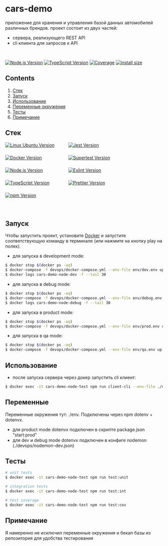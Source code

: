 # cars-demo
приложение для хранения и управления базой данных автомобилей различных брендов.
проект состоит из двух частей: 
* сервера, реализующего REST API
* cli клиента для запросов к API

<br>
<p style="display: block; width: 100%; text-align:left;">
  <a href="https://nodejs.org/en/about" target="_blank"><img src="https://img.shields.io/badge/Node.js-v18.16.0-blue?logo=nodedotjs" alt="Node.js Version" /></a>
  <a href="https://www.typescriptlang.org/" target="_blank"><img src="https://img.shields.io/badge/TypeScript-v4.7.4-blue?logo=typescript" alt="TypeScript Version" /></a>
  <a href="" target="_blank"><img src="https://img.shields.io/badge/covarage-91.92%20-%2300c642?style=flat" alt="Coverage" /></a>
  <a href="" rel="nofollow"><img src="https://img.shields.io/badge/istall_size-236%20KB-%23ebdb32?style=flat" alt="install size"></a>
</p>

## Contents
1. [Стек](#Стек)
2. [Запуск](#Запуск)
3. [Использование](#Использование)
4. [Переменные окружения](#Переменные)
5. [Тесты](#Тесты)
6. [Примечание](#Примечание)

## Стек

<div>
    <div>
      <div style="display: flex; flex-wrap: wrap; height: 200px;">
        <div style="width: 40%; height: fit-content;"><a href="https://ubuntu.com/" target="_blank"><img src="https://img.shields.io/badge/Linux_Ubuntu-v22.04-blue?style=for-the-badge&logo=ubuntu" alt="Linux Ubuntu Version" /></a></div>
        <div style="width: 40%; height: fit-content;"><a href="https://jestjs.io/" target="_blank"><img src="https://img.shields.io/badge/Jest-v29.0.5-blue?style=for-the-badge&logo=jest" alt="Jest Version" /></a></div>
        <div style="width: 40%; height: fit-content;"><a href="https://www.docker.com/products/docker-desktop/" target="_blank"><img src="https://img.shields.io/badge/docker-v24.0.2-blue?style=for-the-badge&logo=docker" alt="Docker Version" /></a></div>
        <div style="width: 40%; height: fit-content;"><a href="https://www.npmjs.com/package/supertest" target="_blank"><img src="https://img.shields.io/badge/supertest-v6.1.3-blue?style=for-the-badge" alt="Supertest Version" /></a></div>
        <div style="width: 40%; height: fit-content;"><a href="https://nodejs.org/en/about" target="_blank"><img src="https://img.shields.io/badge/Node.js-v18.16.0-blue?style=for-the-badge&logo=nodedotjs" alt="Node.js Version" /></a></div>
        <div style="width: 40%; height: fit-content;"><a href="https://eslint.org/" target="_blank"><img src="https://img.shields.io/badge/eslint-v8.51.0-blue?style=for-the-badge&logo=eslint" alt="Eslint Version" /></a></div>
        <div style="width: 40%; height: fit-content;"><a href="https://www.typescriptlang.org/" target="_blank"><img src="https://img.shields.io/badge/TypeScript-v4.7.4-blue?style=for-the-badge&logo=typescript" alt="TypeScript Version" /></a></div>
        <div style="width: 40%; height: fit-content;"><a href="https://prettier.io/" target="_blank"><img src="https://img.shields.io/badge/prettier-v2.3.2-blue?style=for-the-badge&logo=prettier" alt="Prettier Version" /></a></div>
        <div style="width: 40%; height: fit-content;"><a href="https://www.npmjs.com/" target="_blank"><img src="https://img.shields.io/badge/npm-v9.5.1-blue?style=for-the-badge&logo=npm" alt="npm Version" /></a></div>
        </div>
    </div>
</div>
<br>

## Запуск

Чтобы запустить проект, установите 
<a href="https://www.docker.com/products/docker-desktop/" target="_blank">Docker</a>
и запустите соответствующую команду в терминале (или нажмите на кнопку play на полях).

* для запуска в development mode:

```bash
$ docker stop $(docker ps -aq)
$ docker-compose -f devops/docker-compose.yml --env-file env/dev.env up -d
$ docker logs cars-demo-node-dev -f --tail 30
```

* для запуска в debug mode:

```bash
$ docker stop $(docker ps -aq)
$ docker-compose -f devops/docker-compose.yml --env-file env/debug.env up -d
$ docker logs cars-demo-node-debug -f --tail 30
```

* для запуска в product mode:

```bash
$ docker stop $(docker ps -aq)
$ docker-compose -f devops/docker-compose.yml --env-file env/prod.env up -d
```

* для запуска в qa mode:

```bash
$ docker stop $(docker ps -aq)
$ docker-compose -f devops/docker-compose.yml --env-file env/qa.env up -d
```

## Использование

* после запуска сервера через докер запустить cli клиент:
```bash
$ docker exec -it cars-demo-node-test npm run client-cli --env-file ./devops/env/.env.prod up -d
```

## Переменные

Переменные окружения тут: ./env. Подключены через npm dotenv + dotenvx.
* для product mode dotenvx подключен в скрипте package.json "start:prod"
* для dev и debug mode dotenvx подключен в конфиге nodemon (./devops/nodemon-dev.json)

## Тесты

```bash
# unit tests
$ docker exec -it cars-demo-node-test npm run test:unit
```

```bash
# integration tests
$ docker exec -it cars-demo-node-test npm run test:int
```

```bash
# test coverage
$ docker exec -it cars-demo-node-test npm run test:cov
```

## Примечание
Я намеренно не исключил переменные окружения и бекап базы из репозитория для удобства тестирования 
